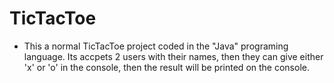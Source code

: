 # TicTacToe
- This a normal TicTacToe project coded in the "Java" programing language. Its accpets 2 users with their names, then they can give either 'x' or 'o' in the console, then the result will be printed on the console.
